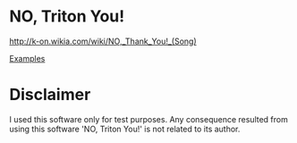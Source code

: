 # NO, Triton You!

http://k-on.wikia.com/wiki/NO,_Thank_You!_(Song)

[Examples][examples]

# Disclaimer

I used this software only for test purposes.
Any consequence resulted from using this software 'NO, Triton You!' is not related to its author.

[examples]: <https://github.com/mistzzt/no-triton-you/tree/master/src/TritonKinshi.Launcher/Examples>

